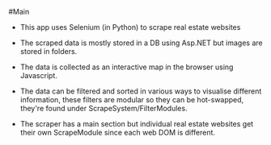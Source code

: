#Main

* This app uses Selenium (in Python) to scrape real estate websites

* The scraped data is mostly stored in a DB using Asp.NET but images are stored in folders.

* The data is collected as an interactive map in the browser using Javascript.

* The data can be filtered and sorted in various ways to visualise different information, these filters are modular so they can be hot-swapped, they're found under ScrapeSystem/FilterModules.

* The scraper has a main section but individual real estate websites get their own ScrapeModule since each web DOM is different. 